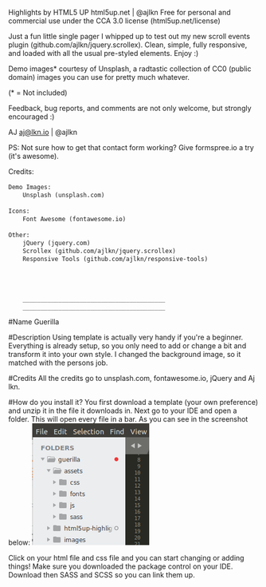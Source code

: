 Highlights by HTML5 UP
html5up.net | @ajlkn
Free for personal and commercial use under the CCA 3.0 license (html5up.net/license)


Just a fun little single pager I whipped up to test out my new scroll events plugin
(github.com/ajlkn/jquery.scrollex). Clean, simple, fully responsive, and loaded with
all the usual pre-styled elements. Enjoy :)

Demo images* courtesy of Unsplash, a radtastic collection of CC0 (public domain) images
you can use for pretty much whatever.

(* = Not included)

Feedback, bug reports, and comments are not only welcome, but strongly encouraged :)

AJ
aj@lkn.io | @ajlkn

PS: Not sure how to get that contact form working? Give formspree.io a try (it's awesome).


Credits:

	Demo Images:
		Unsplash (unsplash.com)

	Icons:
		Font Awesome (fontawesome.io)

	Other:
		jQuery (jquery.com)
		Scrollex (github.com/ajlkn/jquery.scrollex)
		Responsive Tools (github.com/ajlkn/responsive-tools)




		________________________________________
		________________________________________


#Name
Guerilla 

#Description
Using template is actually very handy if you're a beginner. Everything is already setup, so you only need to add or change a bit and transform it into your own style. I changed the background image, so it matched with the persons job. 

#Credits
All the credits go to unsplash.com, fontawesome.io, jQuery and Aj lkn. 

#How do you install it? 
You first download a template (your own preference) and unzip it in the file it downloads in. Next go to your IDE and open a folder. This will open every file in a bar. As you can see in the screenshot below:
![x](screenshot2.png)

Click on your html file and css file and you can start changing or adding things!
Make sure you downloaded the package control on your IDE. Download then SASS and SCSS so you can link them up. 









